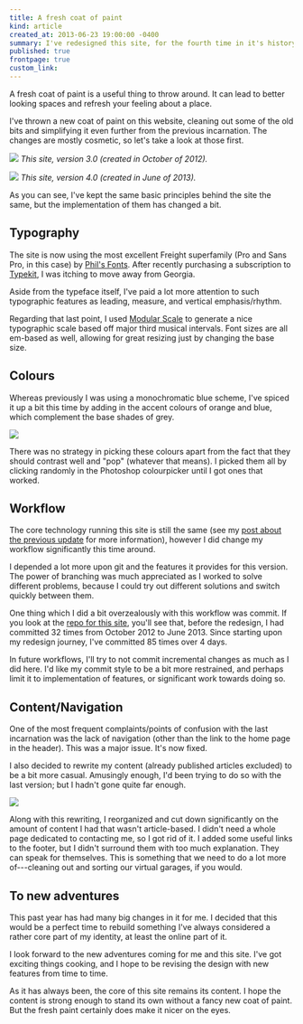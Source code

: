 ```yaml
---
title: A fresh coat of paint
kind: article
created_at: 2013-06-23 19:00:00 -0400
summary: I've redesigned this site, for the fourth time in it's history.
published: true
frontpage: true
custom_link: 
---
```


<p class="article-intro">
A fresh coat of paint is a useful thing to throw around. It can lead to better looking spaces and refresh your feeling about a place.
</p>

I've thrown a new coat of paint on this website, cleaning out some of the old bits and simplifying it even further from the previous incarnation. The changes are mostly cosmetic, so let's take a look at those first.

![](/assets/img/ecustom-ca-v3.png)
*This site, version 3.0 (created in October of 2012).*

![](/assets/img/ecustom-ca-v4.png)
*This site, version 4.0 (created in June of 2013).*

As you can see, I've kept the same basic principles behind the site the same, but the implementation of them has changed a bit.

## Typography

The site is now using the most excellent Freight superfamily (Pro and Sans Pro, in this case) by [Phil's Fonts](https://philsfonts.com/index.php/home). After recently purchasing a subscription to [Typekit](https://typekit.com), I was itching to move away from Georgia.

Aside from the typeface itself, I've paid a lot more attention to such typographic features as leading, measure, and vertical emphasis/rhythm.

Regarding that last point, I used [Modular Scale](http://modularscale.com/) to generate a nice typographic scale based off major third musical intervals. Font sizes are all em-based as well, allowing for great resizing just by changing the base size.

## Colours

Whereas previously I was using a monochromatic blue scheme, I've spiced it up a bit this time by adding in the accent colours of orange and blue, which complement the base shades of grey.

![](/assets/img/ecustom-ca-v4-swatches.png)

There was no strategy in picking these colours apart from the fact that they should contrast well and "pop" (whatever that means). I picked them all by clicking randomly in the Photoshop colourpicker until I got ones that worked.

## Workflow

The core technology running this site is still the same (see my [post about the previous update](/articles/the-making-of/) for more information), however I did change my workflow significantly this time around.

I depended a lot more upon git and the features it provides for this version. The power of branching was much appreciated as I worked to solve different problems, because I could try out different solutions and switch quickly between them.

One thing which I did a bit overzealously with this workflow was commit. If you look at the [repo for this site](https://github.com/asdfgh746/ecustom.ca/commits/master), you'll see that, before the redesign, I had committed 32 times from October 2012 to June 2013. Since starting upon my redesign journey, I've committed 85 times over 4 days.

In future workflows, I'll try to not commit incremental changes as much as I did here. I'd like my commit style to be a bit more restrained, and perhaps limit it to implementation of features, or significant work towards doing so.

## Content/Navigation

One of the most frequent complaints/points of confusion with the last incarnation was the lack of navigation (other than the link to the home page in the header). This was a major issue. It's now fixed.

I also decided to rewrite my content (already published articles excluded) to be a bit more casual. Amusingly enough, I'd been trying to do so with the last version; but I hadn't gone quite far enough.

![](/assets/img/ecustom-ca-v4-content.png)

Along with this rewriting, I reorganized and cut down significantly on the amount of content I had that wasn't article-based. I didn't need a whole page dedicated to contacting me, so I got rid of it. I added some useful links to the footer, but I didn't surround them with too much explanation. They can speak for themselves. This is something that we need to do a lot more of---cleaning out and sorting our virtual garages, if you would.

## To new adventures

This past year has had many big changes in it for me. I decided that this would be a perfect time to rebuild something I've always considered a rather core part of my identity, at least the online part of it.

I look forward to the new adventures coming for me and this site. I've got exciting things cooking, and I hope to be revising the design with new features from time to time.

As it has always been, the core of this site remains its content. I hope the content is strong enough to stand its own without a fancy new coat of paint. But the fresh paint certainly does make it nicer on the eyes.